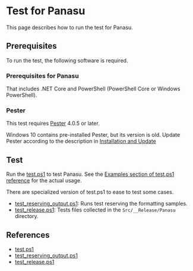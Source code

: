 # Test for Panasu

This page describes how to run the test for Panasu.


## Prerequisites

To run the test, the following software is required.

### Prerequisites for Panasu

That includes .NET Core and PowerShell (PowerShell Core or Windows PowerShell).

### Pester

This test requires [Pester](https://github.com/pester/Pester) 4.0.5 or later.

Windows 10 contains pre-installed Pester, but its version is old.
Update Pester according to the description in [Installation and Update](https://github.com/pester/Pester/wiki/Installation-and-Update)


## Test

Run the [test.ps1](test.md) to test Panasu.
See the [Examples section of test.ps1 reference](test.md#Examples) for the actual usage.

There are specialized version of test.ps1 to ease to test some cases.

* [test_reserving_output.ps1](test_reserving_output.md): Runs test reserving the formatting samples. 
* [test_release.ps1](test_release.md): Tests files collected in the `Src/__Release/Panasu` directory.


## References

* [test.ps1](test.md)
* [test_reserving_output.ps1](test_reserving_output.md)
* [test_release.ps1](test_release.md)